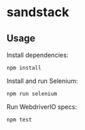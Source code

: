 # sandstack

## Usage

Install dependencies:

`npm install`

Install and run Selenium:

`npm run selenium`

Run WebdriverIO specs:

`npm test`
